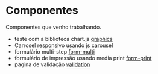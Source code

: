 # Componentes 

 Componentes que venho trabalhando.

- teste com a biblioteca chart.js [graphics](https://kairosmp.github.io/desafio/graphics/)
- Carrosel responsivo usando js [carousel](https://kairosmp.github.io/desafio/carousel/)
- formulário multi-step [form-multi](https://kairosmp.github.io/desafio/form/)
- formulário de impressão usando media print [form-print](https://kairosmp.github.io/desafio/fom_print/)
- pagina de validação [validation](https://kairosmp.github.io/desafio/validation/)
  
